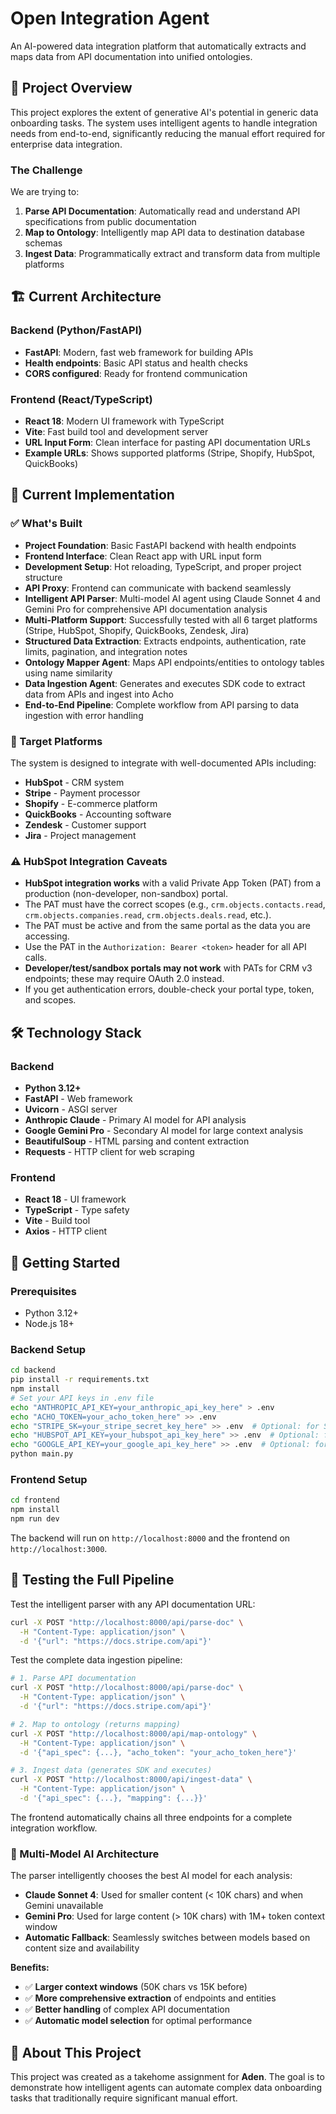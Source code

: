 # Open Integration Agent

An AI-powered data integration platform that automatically extracts and maps data from API documentation into unified ontologies.

## 🎯 Project Overview

This project explores the extent of generative AI's potential in generic data onboarding tasks. The system uses intelligent agents to handle integration needs from end-to-end, significantly reducing the manual effort required for enterprise data integration.

### The Challenge

We are trying to:

1. **Parse API Documentation**: Automatically read and understand API specifications from public documentation
2. **Map to Ontology**: Intelligently map API data to destination database schemas
3. **Ingest Data**: Programmatically extract and transform data from multiple platforms

## 🏗️ Current Architecture

### Backend (Python/FastAPI)
- **FastAPI**: Modern, fast web framework for building APIs
- **Health endpoints**: Basic API status and health checks
- **CORS configured**: Ready for frontend communication

### Frontend (React/TypeScript)
- **React 18**: Modern UI framework with TypeScript
- **Vite**: Fast build tool and development server
- **URL Input Form**: Clean interface for pasting API documentation URLs
- **Example URLs**: Shows supported platforms (Stripe, Shopify, HubSpot, QuickBooks)

## 🚀 Current Implementation

### ✅ What's Built
- **Project Foundation**: Basic FastAPI backend with health endpoints
- **Frontend Interface**: Clean React app with URL input form
- **Development Setup**: Hot reloading, TypeScript, and proper project structure
- **API Proxy**: Frontend can communicate with backend seamlessly
- **Intelligent API Parser**: Multi-model AI agent using Claude Sonnet 4 and Gemini Pro for comprehensive API documentation analysis
- **Multi-Platform Support**: Successfully tested with all 6 target platforms (Stripe, HubSpot, Shopify, QuickBooks, Zendesk, Jira)
- **Structured Data Extraction**: Extracts endpoints, authentication, rate limits, pagination, and integration notes
- **Ontology Mapper Agent**: Maps API endpoints/entities to ontology tables using name similarity
- **Data Ingestion Agent**: Generates and executes SDK code to extract data from APIs and ingest into Acho
- **End-to-End Pipeline**: Complete workflow from API parsing to data ingestion with error handling

### 🎯 Target Platforms

The system is designed to integrate with well-documented APIs including:

- **HubSpot** - CRM system
- **Stripe** - Payment processor  
- **Shopify** - E-commerce platform
- **QuickBooks** - Accounting software
- **Zendesk** - Customer support
- **Jira** - Project management

### ⚠️ HubSpot Integration Caveats

- **HubSpot integration works** with a valid Private App Token (PAT) from a production (non-developer, non-sandbox) portal.
- The PAT must have the correct scopes (e.g., `crm.objects.contacts.read`, `crm.objects.companies.read`, `crm.objects.deals.read`, etc.).
- The PAT must be active and from the same portal as the data you are accessing.
- Use the PAT in the `Authorization: Bearer <token>` header for all API calls.
- **Developer/test/sandbox portals may not work** with PATs for CRM v3 endpoints; these may require OAuth 2.0 instead.
- If you get authentication errors, double-check your portal type, token, and scopes.

## 🛠️ Technology Stack

### Backend
- **Python 3.12+**
- **FastAPI** - Web framework
- **Uvicorn** - ASGI server
- **Anthropic Claude** - Primary AI model for API analysis
- **Google Gemini Pro** - Secondary AI model for large context analysis
- **BeautifulSoup** - HTML parsing and content extraction
- **Requests** - HTTP client for web scraping

### Frontend
- **React 18** - UI framework
- **TypeScript** - Type safety
- **Vite** - Build tool
- **Axios** - HTTP client

## 🚀 Getting Started

### Prerequisites
- Python 3.12+
- Node.js 18+

### Backend Setup
```bash
cd backend
pip install -r requirements.txt
npm install
# Set your API keys in .env file
echo "ANTHROPIC_API_KEY=your_anthropic_api_key_here" > .env
echo "ACHO_TOKEN=your_acho_token_here" >> .env
echo "STRIPE_SK=your_stripe_secret_key_here" >> .env  # Optional: for Stripe API testing
echo "HUBSPOT_API_KEY=your_hubspot_api_key_here" >> .env  # Optional: for HubSpot API testing
echo "GOOGLE_API_KEY=your_google_api_key_here" >> .env  # Optional: for Gemini Pro
python main.py
```

### Frontend Setup
```bash
cd frontend
npm install
npm run dev
```

The backend will run on `http://localhost:8000` and the frontend on `http://localhost:3000`.

## 🧪 Testing the Full Pipeline

Test the intelligent parser with any API documentation URL:

```bash
curl -X POST "http://localhost:8000/api/parse-doc" \
  -H "Content-Type: application/json" \
  -d '{"url": "https://docs.stripe.com/api"}'
```

Test the complete data ingestion pipeline:

```bash
# 1. Parse API documentation
curl -X POST "http://localhost:8000/api/parse-doc" \
  -H "Content-Type: application/json" \
  -d '{"url": "https://docs.stripe.com/api"}'

# 2. Map to ontology (returns mapping)
curl -X POST "http://localhost:8000/api/map-ontology" \
  -H "Content-Type: application/json" \
  -d '{"api_spec": {...}, "acho_token": "your_acho_token_here"}'

# 3. Ingest data (generates SDK and executes)
curl -X POST "http://localhost:8000/api/ingest-data" \
  -H "Content-Type: application/json" \
  -d '{"api_spec": {...}, "mapping": {...}}'
```

The frontend automatically chains all three endpoints for a complete integration workflow.

### 🤖 Multi-Model AI Architecture

The parser intelligently chooses the best AI model for each analysis:

- **Claude Sonnet 4**: Used for smaller content (< 10K chars) and when Gemini unavailable
- **Gemini Pro**: Used for large content (> 10K chars) with 1M+ token context window
- **Automatic Fallback**: Seamlessly switches between models based on content size and availability

**Benefits:**
- ✅ **Larger context windows** (50K chars vs 15K before)
- ✅ **More comprehensive extraction** of endpoints and entities
- ✅ **Better handling** of complex API documentation
- ✅ **Automatic model selection** for optimal performance

## 📝 About This Project

This project was created as a takehome assignment for **Aden**. The goal is to demonstrate how intelligent agents can automate complex data onboarding tasks that traditionally require significant manual effort.
